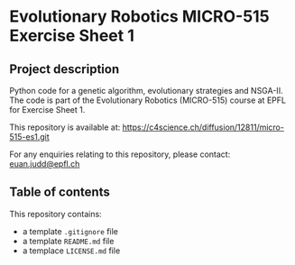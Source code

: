 # Evolutionary Robotics MICRO-515 Exercise Sheet 1

## Project description

Python code for a genetic algorithm, evolutionary strategies and NSGA-II. The code is part of the Evolutionary Robotics (MICRO-515) course at EPFL for Exercise Sheet 1.

This repository is available at: https://c4science.ch/diffusion/12811/micro-515-es1.git

For any enquiries relating to this repository, please contact: [euan.judd@epfl.ch](mailto:euan.judd@epfl.ch)

## Table of contents

This repository contains:
* a template `.gitignore` file
* a template `README.md` file
* a templace `LICENSE.md` file
